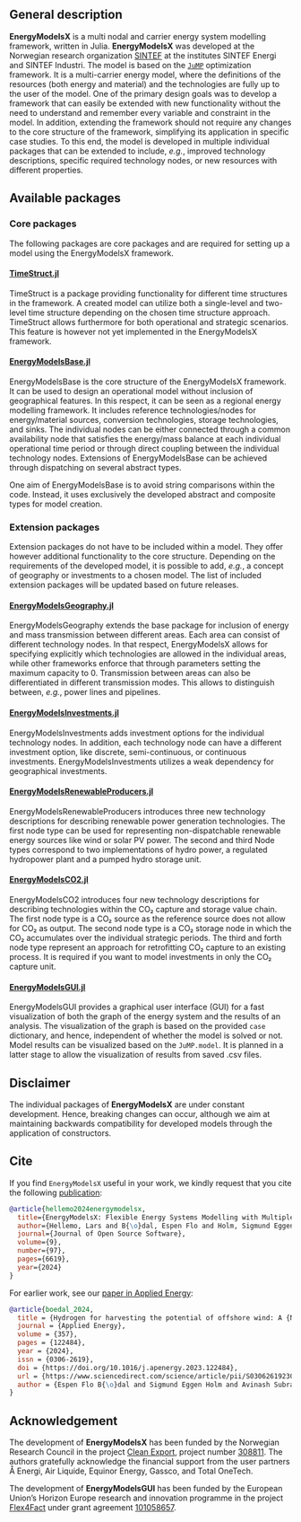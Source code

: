 ## General description

**EnergyModelsX** is a multi nodal and carrier energy system modelling framework, written in Julia.
**EnergyModelsX** was developed at the Norwegian research organization [SINTEF](www.sintef.no/en) at the institutes SINTEF Energi and SINTEF Industri.
The model is based on the [`JuMP`](https://jump.dev/JuMP.jl/stable/) optimization framework.
It is a multi-carrier energy model, where the definitions of the resources (both energy and material) and the technologies are fully up to the user of the model.
One of the primary design goals was to develop a framework that can easily be extended with new functionality without the need to understand and remember every variable and constraint in the model.
In addition, extending the framework should not require any changes to the core structure of the framework, simplifying its application in specific case studies.
To this end, the model is developed in multiple individual packages that can be extended to include, *e.g.*, improved technology descriptions, specific required technology nodes, or new resources with different properties.

## Available packages

### Core packages

The following packages are core packages and are required for setting up a model using the EnergyModelsX framework.

#### [TimeStruct.jl](https://sintefore.github.io/TimeStruct.jl/stable/)

TimeStruct is a package providing functionality for different time structures in the framework. A created model can utilize both a single-level and two-level time structure depending on the chosen time structure approach.
TimeStruct allows furthermore for both operational and strategic scenarios.
This feature is however not yet implemented in the EnergyModelsX framework.

#### [EnergyModelsBase.jl](https://github.com/EnergyModelsX/EnergyModelsBase.jl)

EnergyModelsBase is the core structure of the EnergyModelsX framework.
It can be used to design an operational model without inclusion of geographical features.
In this respect, it can be seen as a regional energy modelling framework.
It includes reference technologies/nodes for energy/material sources, conversion technologies, storage technologies, and sinks.
The individual nodes can be either connected through a common availability node that satisfies the energy/mass balance at each individual operational time period or through direct coupling between the individual technology nodes.
Extensions of EnergyModelsBase can be achieved through dispatching on several abstract types.

One aim of EnergyModelsBase is to avoid string comparisons within the code. Instead, it uses exclusively the developed abstract and composite types for model creation.

### Extension packages

Extension packages do not have to be included within a model.
They offer however additional functionality to the core structure.
Depending on the requirements of the developed model, it is possible to add, *e.g.*, a concept of geography or investments to a chosen model.
The list of included extension packages will be updated based on future releases.

#### [EnergyModelsGeography.jl](https://github.com/EnergyModelsX/EnergyModelsGeography.jl)

EnergyModelsGeography extends the base package for inclusion of energy and mass transmission between different areas.
Each area can consist of different technology nodes.
In that respect, EnergyModelsX allows for specifying explicitly which technologies are allowed in the individual areas, while other frameworks enforce that through parameters setting the maximum capacity to 0.
Transmission between areas can also be differentiated in different transmission modes.
This allows to distinguish between, *e.g.*, power lines and pipelines.

#### [EnergyModelsInvestments.jl](https://github.com/EnergyModelsX/EnergyModelsInvestments.jl)

EnergyModelsInvestments adds investment options for the individual technology nodes.
In addition, each technology node can have a different investment option, like discrete, semi-continuous, or continuous investments.
EnergyModelsInvestments utilizes a weak dependency for geographical investments.

#### [EnergyModelsRenewableProducers.jl](https://github.com/EnergyModelsX/EnergyModelsRenewableProducers.jl)

EnergyModelsRenewableProducers introduces three new technology descriptions for describing renewable power generation technologies.
The first node type can be used for representing non-dispatchable renewable energy sources like wind or solar PV power.
The second and third Node types correspond to two implementations of hydro power, a regulated hydropower plant and a pumped hydro storage unit.

#### [EnergyModelsCO2.jl](https://github.com/EnergyModelsX/EnergyModelsCO2.jl)

EnergyModelsCO2 introduces four new technology descriptions for describing technologies within the CO₂ capture and storage value chain.
The first node type is a CO₂ source as the reference source does not allow for CO₂ as output.
The second node type is a CO₂ storage node in which the CO₂ accumulates over the individual strategic periods.
The third and forth node type represent an approach for retrofitting CO₂ capture to an existing process.
It is required if you want to model investments in only the CO₂ capture unit.

#### [EnergyModelsGUI.jl](https://github.com/EnergyModelsX/EnergyModelsGUI.jl)

EnergyModelsGUI provides a graphical user interface (GUI) for a fast visualization of both the graph of the energy system and the results of an analysis.
The visualization of the graph is based on the provided `case` dictionary, and hence, independent of whether the model is solved or not.
Model results can be visualized based on the `JuMP.model`.
It is planned in a latter stage to allow the visualization of results from saved .csv files.

## Disclaimer

The individual packages of **EnergyModelsX** are under constant development.
Hence, breaking changes can occur, although we aim at maintaining backwards compatibility for developed models through the application of constructors.

## Cite

If you find `EnergyModelsX` useful in your work, we kindly request that you cite the following [publication](https://doi.org/10.21105/joss.06619):

```bibtex
@article{hellemo2024energymodelsx,
  title={EnergyModelsX: Flexible Energy Systems Modelling with Multiple Dispatch},
  author={Hellemo, Lars and B{\o}dal, Espen Flo and Holm, Sigmund Eggen and Pinel, Dimitri and Straus, Julian},
  journal={Journal of Open Source Software},
  volume={9},
  number={97},
  pages={6619},
  year={2024}
}
```

For earlier work, see our [paper in Applied Energy](https://www.sciencedirect.com/science/article/pii/S0306261923018482):

```bibtex
@article{boedal_2024,
  title = {Hydrogen for harvesting the potential of offshore wind: A {N}orth {S}ea case study},
  journal = {Applied Energy},
  volume = {357},
  pages = {122484},
  year = {2024},
  issn = {0306-2619},
  doi = {https://doi.org/10.1016/j.apenergy.2023.122484},
  url = {https://www.sciencedirect.com/science/article/pii/S0306261923018482},
  author = {Espen Flo B{\o}dal and Sigmund Eggen Holm and Avinash Subramanian and Goran Durakovic and Dimitri Pinel and Lars Hellemo and Miguel Mu{\~n}oz Ortiz and Brage Rugstad Knudsen and Julian Straus}
}
```

## Acknowledgement

The development of **EnergyModelsX** has been funded by the Norwegian Research Council in the project [Clean Export](https://www.sintef.no/en/projects/2020/cleanexport/), project number [308811](https://prosjektbanken.forskningsradet.no/project/FORISS/308811).
The authors gratefully acknowledge the financial support from the user partners Å Energi, Air Liquide, Equinor Energy, Gassco, and Total OneTech.

The development of **EnergyModelsGUI** has been funded by the European Union’s Horizon Europe research and innovation programme in the project [Flex4Fact](https://flex4fact.eu/home-3/) under grant agreement [101058657](https://doi.org/10.3030/101058657).
